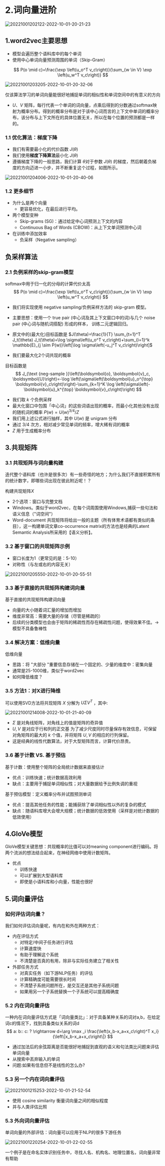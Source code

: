# 2.词向量进阶

![20221001202122-2022-10-01-20-21-23](https://cdn.jsdelivr.net/gh/ironartisan/picRepo/20221001202122-2022-10-01-20-21-23.png)

## 1.word2vec主要思想

- 模型会遍历整个语料库中的每个单词
- 使用中心单词向量预测周围的单词（Skip-Gram）

$$
P(o \mid c)=\frac{\exp \left(u_o^T v_c\right)}{\sum_{w \in V} \exp \left(u_w^T v_c\right)}
$$

![20221001203205-2022-10-01-20-32-06](https://cdn.jsdelivr.net/gh/ironartisan/picRepo/20221001203205-2022-10-01-20-32-06.png)

仅该算法学习的单词向量能很好地捕捉单词的相似性和单词空间中的有意义的方向

- $U 、 V$ 矩阵，每行代表一个单词的词向量，点乘后得到的分数通过softmax映射为概率分布。得到的概率分布是对于该中心词而言的上下文中单词的概率分布，该分布与上下文所在的具体位置无关，所以在每个位置的预测都是一样的。

### 1.1 优化算法：梯度下降

- 我们有需要最小化的代价函数 $J(\theta)$
- 我们使用**梯度下降算法**最小化 $J(\theta)$
- 遵循梯度下降的一般思路，我们计算 $\theta$对于参数 $J(\theta)$ 的梯度，然后朝着负梯度的方向迈进一小步，并不断重复这个过程，如图所示。

![20221001204006-2022-10-01-20-40-06](https://cdn.jsdelivr.net/gh/ironartisan/picRepo/20221001204006-2022-10-01-20-40-06.png)


### 1.2 更多细节

- 为什么是两个向量
  - 更容易优化，在最后进行平均。
- 两个模型变种
  - Skip-grams (SG)：通过给定中心词预测上下文的内容
  - Continuous Bag of Words (CBOW)：从上下文单词预测中心词
- 在训练中添加效率
  - 负采样（Negative sampling）

## 负采样算法


### 2.1 负例采样的skip-gram模型

softmax中用于归一化的分母的计算代价太高
$$
P(o \mid c)=\frac{\exp \left(u_o^T v_c\right)}{\sum_{w \in V} \exp \left(u_w^T v_c\right)}
$$
- 我们将实现使用 negative sampling/负例采样方法的 skip-gram 模型。
- 主要思想：使用一个 true pair (中心词及其上下文窗口中的词)与几个 noise pair (中心词与随机词搭配) 形成的样本， 训练二元逻辑回归。

- 原文中的(最大化)目标函数是 $J(\theta)=\frac{1}{T} \sum_{t=1}^T J_t(\theta) J_t(\theta)=\log \sigma\left(u_o^T v_c\right)+\sum_{i=1}^k \mathbb{E}_{j \sim P(w)}\left[\log \sigma\left(-u_j^T v_c\right)\right]$

- 我们要最大化2个词共现的概率

目标函数是
$$
J_{\text {neg-sample }}\left(\boldsymbol{o}, \boldsymbol{v}_c, \boldsymbol{U}\right)=-\log \left(\sigma\left(\boldsymbol{u}_o^{\top} \boldsymbol{v}_c\right)\right)-\sum_{k=1}^K \log \left(\sigma\left(-\boldsymbol{u}_k^{\top} \boldsymbol{v}_c\right)\right)
$$
- 我们取 $k$ 个负例采样
- 最大化窗口中包围「中心词」的这些词语出现的概率，而最小化其他没有出现的随机词的概率 $P(w)=U(w)^{3 / 4} / Z$
- 我们用上述公式进行抽样，其中 $U(w)$ 是 unigram 分布
- 通过 3/4 次方，相对减少常见单词的频率，增大稀有词的概率
- $Z$ 用于生成概率分布

## 3.共现矩阵

### 3.1 共现矩阵与词向量构建



迭代整个语料库（也许是很多次）有一些奇怪的地方；为什么我们不直接积累所有的统计数字，即哪些词出现在彼此附近呢！？

构建共现矩阵$X$ 
- 2个选项：窗口与完整文档 
- Windows。类似于word2vec，在每个词周围使用Windows,捕获一些句法和语义信息（"词空间"）
- Word-document 共现矩阵将给出一般的主题（所有体育术语都有类似的条目），这一构建单词文章co-occurrence matrix的方法也是经典的Latent Semantic Analysis所采用的【语义分析】。


### 3.2 基于窗口的共现矩阵示例

- 窗口长度为1（更常见的是：5-10） 
- 对称性（与左或右的内容无关）

![20221001205550-2022-10-01-20-55-51](https://cdn.jsdelivr.net/gh/ironartisan/picRepo/20221001205550-2022-10-01-20-55-51.png)


### 3.3 基于直接的共现矩阵构建词向量


基于直接的共现矩阵构建词向量
- 向量的大小随着词汇量的增加而增加 
- 维度非常高：需要大量的存储（尽管是稀疏的） 
- 后续的分类模型也会由于矩阵的稀疏性而存在稀疏性问题，使得效果不佳。->模型不具备鲁棒性

### 3.4 解决方案：低维向量

低维向量 
- 思路：将 "大部分 "重要信息存储在一个固定的、少量的维度中：密集向量 
- 通常是25-1000维，类似于word2vec 
- 如何降低维度？

### 3.5 方法1：对X进行降维

可以使用SVD方法将共现矩阵 $X$ 分解为 $U \Sigma V^T$ ，其中:

![20221001214008-2022-10-01-21-40-09](https://cdn.jsdelivr.net/gh/ironartisan/picRepo/20221001214008-2022-10-01-21-40-09.png)

- $\Sigma$ 是对角线矩阵，对角线上的值是矩阵的奇异值
- $U, V$ 是对应于行和列的正交基
  为了减少尺度同时尽量保存有效信息，可保留对角矩阵的最大的 $k$ 个值，并将矩阵 $U, V$ 的相应的行列保留。
- 这是经典的线性代数算法，对于大型矩阵而言，计算代价昂贵。

### 3.6 基于计数 VS. 基于预估

基于计数：使用整个矩阵的全局统计数据来直接估计
- 优点：训练快速；统计数据高效利用
- 缺点：主要用于捕捉单词相似性；对大量数据给予比例失调的重视

基于预估模型：定义概率分布并试图预测单词
- 优点：提高其他任务的性能；能捕获除了单词相似性以外的复杂的模式
- 缺点：随语料库增大会增大规模；统计数据的低效使用（采样是对统计数据的低效使用）


## 4.GloVe模型

GloVe模型关键思想：共现概率的比值可以对meaning component进行编码。将两个流派的想法结合起来，在神经网络中使用计数矩阵。

- 优点
  - 训练快速
  - 可以扩展到大型语料库
  - 即使是小语料库和小向量，性能也很好

## 5.词向量评估

### 如何评估词向量？

我们如何评估词向量呢，有内在和外在两种方式：

- 内在评估方式
  - 对特定/中间子任务进行评估
  - 计算速度快
  - 有助于理解这个系统
  - 不清楚是否真的有用，除非与实际任务建立了相关性
- 外部任务方式
    - 对真实任务（如下游NLP任务）的评估
    - 计算精确度可能需要很长时间
    - 不清楚子系统问题所在，是交互还是其他子系统问题
    - 如果用另一个子系统替换一个子系统可以提高精确度

### 5.2 内在词向量评估

一种内在词向量评估方式是「词向量类比」：对于具备某种关系的词对a,b，在给定词c的情况下，找到具备类似关系的词d
$$
a: b:: c: ? \rightarrow d=\arg \max _i \frac{\left(x_b-x_a+x_c\right)^T x_i}{\left\|x_b-x_a+x_c\right\|}
$$
- 通过加法后的余弦距离是否能很好地捕捉到直观的语义和句法类比问题来评估单词向量
- 从搜索中丟弃输入的单词
- 问题:如果有信息但不是线性的怎么办?

### 5.3 另一个内在词向量评估

![20221001215253-2022-10-01-21-52-54](https://cdn.jsdelivr.net/gh/ironartisan/picRepo/20221001215253-2022-10-01-21-52-54.png)

- 使用 cosine similarity 衡量词向量之间的相似程度
- 并与人类评估比照

### 5.3 外向词向量评估

单词向量的外部评估：词向量可以应用于NLP的很多下游任务

![20221001220254-2022-10-01-22-02-55](https://cdn.jsdelivr.net/gh/ironartisan/picRepo/20221001220254-2022-10-01-22-02-55.png)

一个例子是在命名实体识别任务中，寻找人名、机构名、地理位置名，词向量非常有帮助



